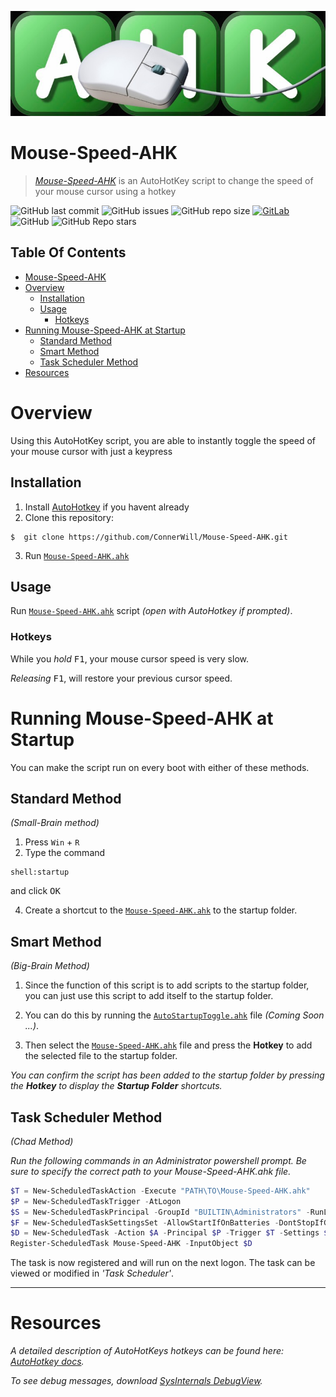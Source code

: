 ![Mouse-Speed-AHK-Banner](media/Mouse-Speed-AHK-Banner.jpeg)

# **Mouse-Speed-AHK**
> [*Mouse-Speed-AHK*](https://github.com/ConnerWill/Mouse-Speed-AHK) is an AutoHotKey script to change the speed of your mouse cursor using a hotkey

![GitHub last commit](https://img.shields.io/github/last-commit/ConnerWill/Mouse-Speed-AHK)
![GitHub issues](https://img.shields.io/github/issues-raw/ConnerWill/Mouse-Speed-AHK)
![GitHub repo size](https://img.shields.io/github/repo-size/ConnerWill/Mouse-Speed-AHK)
[![GitLab](https://img.shields.io/static/v1?label=gitlab&logo=gitlab&color=E24329&message=mirrored)](https://gitlab.com/ConnerWill/Mouse-Speed-AHK)
![GitHub](https://img.shields.io/github/license/ConnerWill/Mouse-Speed-AHK)
![GitHub Repo stars](https://img.shields.io/github/stars/ConnerWill/Mouse-Speed-AHK?style=social)

## Table Of Contents
* [Mouse-Speed-AHK](#mouse-speed-ahk)
* [Overview](#overview)
  * [Installation](#installation)
  * [Usage](#usage)
    * [Hotkeys](#hotkeys)
* [Running Mouse-Speed-AHK at Startup](#running-mouse-speed-ahk-at-startup)
   * [Standard Method](#standard-method)
   * [Smart Method](#smart-method)
   * [Task Scheduler Method](#task-scheduler-method)
* [Resources](#resources)


# Overview
Using this AutoHotKey script, you are able to instantly toggle the speed of your mouse cursor with just a keypress

## Installation

1. Install [AutoHotkey](https://autohotkey.com/download/) if you havent already
2. Clone this repository:
```console
$  git clone https://github.com/ConnerWill/Mouse-Speed-AHK.git
```
3. Run [`Mouse-Speed-AHK.ahk`](https://github.com/ConnerWill/Mouse-Speed-AHK/blob/main/Mouse-Speed-AHK.ahk)

## Usage

Run [`Mouse-Speed-AHK.ahk`](https://github.com/ConnerWill/Mouse-Speed-AHK/blob/main/Mouse-Speed-AHK.ahk) script *(open with AutoHotkey if prompted)*.

### Hotkeys

While you *hold* <kbd>F1</kbd>, your mouse cursor speed is very slow.

*Releasing* <kbd>F1</kbd>, will restore your previous cursor speed.


# Running Mouse-Speed-AHK at Startup

You can make the script run on every boot with either of these methods.

## **Standard Method**
*(Small-Brain method)*

1. Press <kbd>`Win`</kbd> + <kbd>`R`</kbd>
2. Type the command
```ms
shell:startup
```
and click <kbd>OK</kbd>

4. Create a shortcut to the [`Mouse-Speed-AHK.ahk`](https://github.com/ConnerWill/Mouse-Speed-AHK/blob/main/Mouse-Speed-AHK.ahk) to the startup folder.

## **Smart Method**
*(Big-Brain Method)*

1. Since the function of this script is to add scripts to the startup folder, you can just use this script to add itself to the startup folder.

2. You can do this by running the [`AutoStartupToggle.ahk`](https://github.com/ConnerWill) file *(Coming Soon ...)*.

3. Then select the [`Mouse-Speed-AHK.ahk`](https://github.com/ConnerWill/Mouse-Speed-AHK/blob/main/Mouse-Speed-AHK.ahk) file and press the **Hotkey** to add the selected file to the startup folder.

*You can confirm the script has been added to the startup folder by pressing the **Hotkey** to display the **Startup Folder** shortcuts.*

## **Task Scheduler Method**
*(Chad Method)*

*Run the following commands in an Administrator powershell prompt.*
*Be sure to specify the correct path to your Mouse-Speed-AHK.ahk file.*

```powershell
$T = New-ScheduledTaskAction -Execute "PATH\TO\Mouse-Speed-AHK.ahk"
$P = New-ScheduledTaskTrigger -AtLogon
$S = New-ScheduledTaskPrincipal -GroupId "BUILTIN\Administrators" -RunLevel Highest
$F = New-ScheduledTaskSettingsSet -AllowStartIfOnBatteries -DontStopIfGoingOnBatteries -ExecutionTimeLimit 0
$D = New-ScheduledTask -Action $A -Principal $P -Trigger $T -Settings $S
Register-ScheduledTask Mouse-Speed-AHK -InputObject $D
```

The task is now registered and will run on the next logon. The task can be viewed or modified in *'Task Scheduler'*.

---

# Resources

*A detailed description of AutoHotKeys hotkeys can be found here: [AutoHotkey docs](https://autohotkey.com/docs/Hotkeys.htm).*<br>

*To see debug messages, download [SysInternals DebugView](https://technet.microsoft.com/en-us/sysinternals/debugview).*
